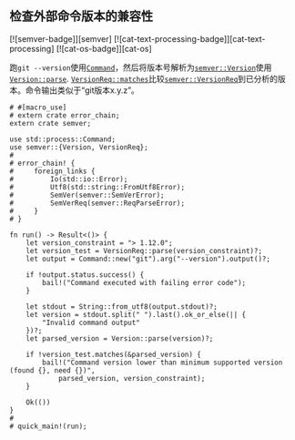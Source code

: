 ## 检查外部命令版本的兼容性

[![semver-badge]][semver] [![cat-text-processing-badge]][cat-text-processing] [![cat-os-badge]][cat-os]

跑`git --version`使用[`Command`]，然后将版本号解析为[`semver::Version`]使用[`Version::parse`]. [`VersionReq::matches`]比较[`semver::VersionReq`]到已分析的版本。命令输出类似于“git版本x.y.z”。

```rust,no_run
# #[macro_use]
# extern crate error_chain;
extern crate semver;

use std::process::Command;
use semver::{Version, VersionReq};
#
# error_chain! {
#     foreign_links {
#         Io(std::io::Error);
#         Utf8(std::string::FromUtf8Error);
#         SemVer(semver::SemVerError);
#         SemVerReq(semver::ReqParseError);
#     }
# }

fn run() -> Result<()> {
    let version_constraint = "> 1.12.0";
    let version_test = VersionReq::parse(version_constraint)?;
    let output = Command::new("git").arg("--version").output()?;

    if !output.status.success() {
        bail!("Command executed with failing error code");
    }

    let stdout = String::from_utf8(output.stdout)?;
    let version = stdout.split(" ").last().ok_or_else(|| {
        "Invalid command output"
    })?;
    let parsed_version = Version::parse(version)?;

    if !version_test.matches(&parsed_version) {
        bail!("Command version lower than minimum supported version (found {}, need {})",
            parsed_version, version_constraint);
    }

    Ok(())
}
#
# quick_main!(run);
```

[`command`]: https://doc.rust-lang.org/std/process/struct.Command.html

[`semver::version`]: https://docs.rs/semver/*/semver/struct.Version.html

[`semver::versionreq`]: https://docs.rs/semver/*/semver/struct.VersionReq.html

[`version::parse`]: https://docs.rs/semver/*/semver/struct.Version.html#method.parse

[`versionreq::matches`]: https://docs.rs/semver/*/semver/struct.VersionReq.html#method.matches

